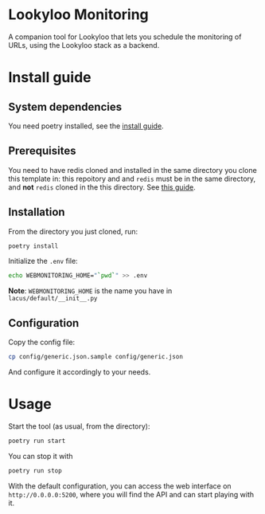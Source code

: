 # Lookyloo Monitoring

A companion tool for Lookyloo that lets you schedule the monitoring of URLs, using the Lookyloo stack as a backend.

# Install guide

## System dependencies

You need poetry installed, see the [install guide](https://python-poetry.org/docs/).

## Prerequisites

You need to have redis cloned and installed in the same directory you clone this template in:
this repoitory and and `redis` must be in the same directory, and **not** `redis` cloned in the
this directory. See [this guide](https://www.lookyloo.eu/docs/main/install-lookyloo.html#_install_redis).

## Installation

From the directory you just cloned, run:

```bash
poetry install
```

Initialize the `.env` file:

```bash
echo WEBMONITORING_HOME="`pwd`" >> .env
```

**Note**: `WEBMONITORING_HOME` is the name you have in `lacus/default/__init__.py`

## Configuration

Copy the config file:

```bash
cp config/generic.json.sample config/generic.json
```

And configure it accordingly to your needs.

# Usage

Start the tool (as usual, from the directory):

```bash
poetry run start
```

You can stop it with

```bash
poetry run stop
```

With the default configuration, you can access the web interface on `http://0.0.0.0:5200`,
where you will find the API and can start playing with it.
